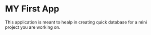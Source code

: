 # MY First App
This application is meant to healp in creating quick database for a mini project you are working on.